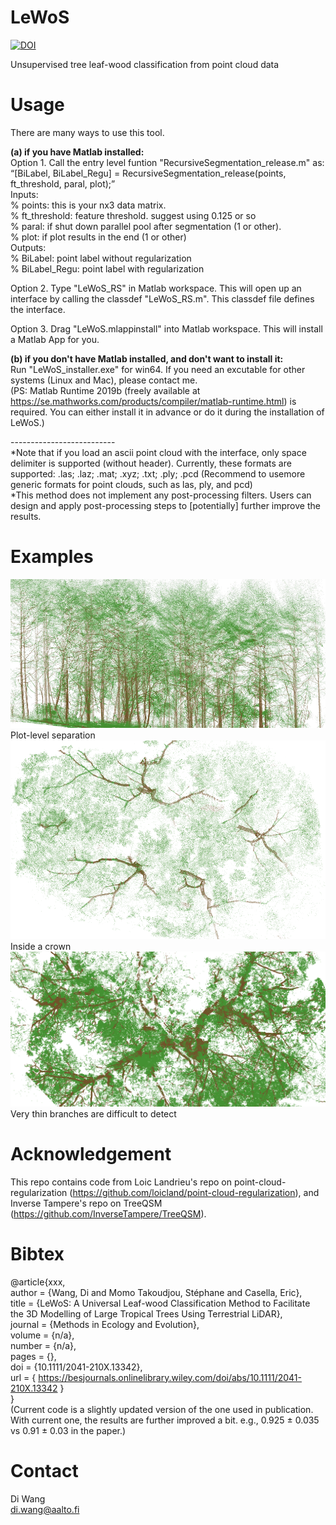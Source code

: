 # LeWoS <br/> 
[![DOI](https://zenodo.org/badge/DOI/10.5281/zenodo.3516856.svg)](https://doi.org/10.5281/zenodo.3516856) <br/>

Unsupervised tree leaf-wood classification from point cloud data <br/> 

# Usage<br/> 
There are many ways to use this tool.<br/> 

**(a) if you have Matlab installed:**<br/>
Option 1. Call the entry level funtion "RecursiveSegmentation_release.m" as:<br/> 
“[BiLabel, BiLabel_Regu] = RecursiveSegmentation_release(points, ft_threshold, paral, plot);”<br/> 
Inputs:<br/> 
% points: this is your nx3 data matrix.<br/> 
% ft_threshold: feature threshold. suggest using 0.125 or so <br/> 
% paral: if shut down parallel pool after segmentation (1 or other). <br/> 
% plot: if plot results in the end (1 or other)<br/> 
Outputs:<br/> 
% BiLabel: point label without regularization<br/> 
% BiLabel_Regu: point label with regularization<br/> 

Option 2. Type "LeWoS_RS" in Matlab workspace. This will open up an interface by calling the classdef "LeWoS_RS.m". This classdef file defines the interface.<br/> 

Option 3. Drag "LeWoS.mlappinstall" into Matlab workspace. This will install a Matlab App for you. <br/> 

**(b) if you don't have Matlab installed, and don't want to install it:**<br/>
Run "LeWoS_installer.exe" for win64. If you need an excutable for other systems (Linux and Mac), please contact me.<br/> (PS: Matlab Runtime 2019b (freely available at https://se.mathworks.com/products/compiler/matlab-runtime.html) is required. You can either install it in advance or do it during the installation of LeWoS.)

--------------------------<br/>
*Note that if you load an ascii point cloud with the interface, only space delimiter is supported (without header). Currently, these formats are supported: .las; .laz; .mat; .xyz; .txt; .ply; .pcd (Recommend to usemore generic formats for point clouds, such as las, ply, and pcd) <br/> 
*This method does not implement any post-processing filters. Users can design and apply post-processing steps to [potentially] further improve the results.

# Examples
![example 1](plot.png)
Plot-level separation<br/>
![example 2](crown.png)
Inside a crown
![example 3](e3.png)
Very thin branches are difficult to detect

# Acknowledgement
This repo contains code from Loic Landrieu's repo on point-cloud-regularization (https://github.com/loicland/point-cloud-regularization), and Inverse Tampere's repo on TreeQSM (https://github.com/InverseTampere/TreeQSM).

# Bibtex
@article{xxx,<br/>
author = {Wang, Di and Momo Takoudjou, Stéphane and Casella, Eric},<br/>
title = {LeWoS: A Universal Leaf-wood Classification Method to Facilitate the 3D Modelling of Large Tropical Trees Using Terrestrial LiDAR},<br/>
journal = {Methods in Ecology and Evolution},<br/>
volume = {n/a},<br/>
number = {n/a},<br/>
pages = {},<br/>
doi = {10.1111/2041-210X.13342},<br/>
url = { https://besjournals.onlinelibrary.wiley.com/doi/abs/10.1111/2041-210X.13342 }<br/>
}<br/>
(Current code is a slightly updated version of the one used in publication. With current one, the results are further improved a bit. e.g., 0.925 ± 0.035 vs 0.91 ± 0.03 in the paper.)

# Contact
Di Wang<br/> 
di.wang@aalto.fi
